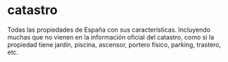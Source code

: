 # catastro
Todas las propiedades de España con sus características. Incluyendo muchas que no vienen en la información oficial del catastro, como si la propiedad tiene jardín, piscina, ascensor, portero físico, parking, trastero, etc.
